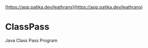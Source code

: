 [https://app.patika.dev/leathrans](https://app.patika.dev/leathrans)

# ClassPass
Java Class Pass Program
